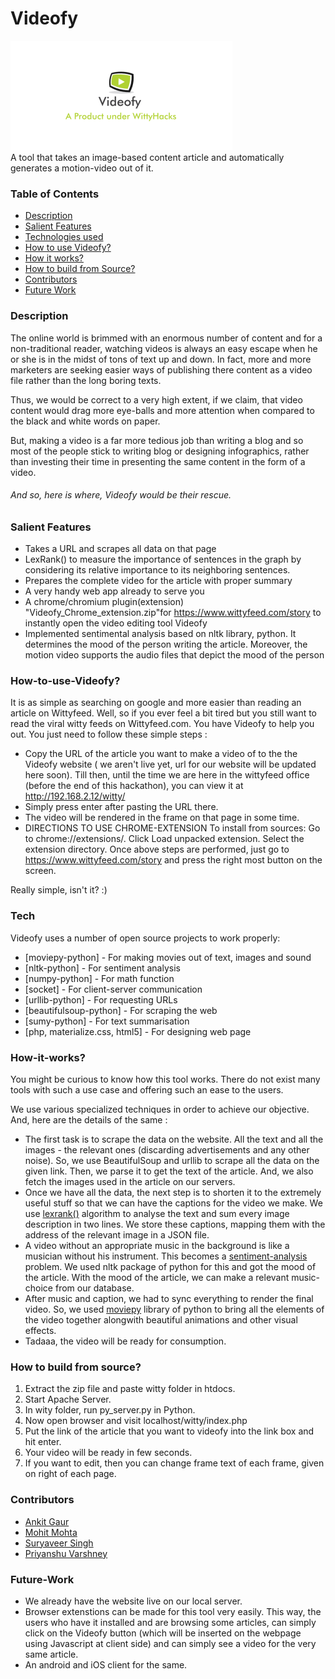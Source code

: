 # Videofy
![Alt text](/videofy.png?raw=true)
</br>
A tool that takes an image-based content article and automatically generates a motion-video out of it. 

### Table of Contents
  - [Description](https://github.com/mohtamohit/Videofy/blob/master/README.md#description)
  - [Salient Features](https://github.com/mohtamohit/Videofy/blob/master/README.md#salient-features)
  - [Technologies used](https://github.com/mohtamohit/Videofy/blob/master/README.md#tech)
  - [How to use Videofy?](https://github.com/mohtamohit/Videofy/blob/master/README.md#how-to-use-videofy)
  - [How it works?](https://github.com/mohtamohit/Videofy/blob/master/README.md#how-it-works)
  - [How to build from Source?](https://github.com/mohtamohit/Videofy#how-to-build-from-source)
  - [Contributors](https://github.com/mohtamohit/Videofy/blob/master/README.md#contributors)
  - [Future Work](https://github.com/mohtamohit/Videofy/blob/master/README.md#future-work)

### Description
The online world is brimmed with an enormous number of content and for a non-traditional reader, watching videos is always an easy escape when he or she is in the midst of tons of text up and down. In fact, more and more marketers are seeking easier ways of publishing there content as a video file rather than the long boring texts.

Thus, we would be correct to a very high extent, if we claim, that video content would drag more eye-balls and more attention when compared to the black and white words on paper.

But, making a video is a far more tedious job than writing a blog and so most of the people stick to writing blog or designing infographics, rather than investing their time in presenting the same content in the form of a video.
###### And so, here is where, Videofy would be their rescue.

### Salient Features
- Takes a URL and scrapes all data on that page
- LexRank() to measure the importance of sentences in the graph by considering its relative importance to its neighboring sentences.
- Prepares the complete video for the article with proper summary
- A very handy web app already to serve you
- A chrome/chromium plugin(extension) "Videofy_Chrome_extension.zip"for https://www.wittyfeed.com/story to instantly open the video editing tool Videofy
- Implemented sentimental analysis based on nltk library, python. It determines the mood of the person writing the article. Moreover, the motion video supports the audio files that depict the mood of the person 


### How-to-use-Videofy?
It is as simple as searching on google and more easier than reading an article on Wittyfeed. Well, so if you ever feel a bit tired but you still want to read the viral witty feeds on Wittyfeed.com. You have Videofy to help you out. You just  need to follow these simple steps : 
  - Copy the URL of the article you want to make a video of to the the Videofy website ( we aren't live yet, url for our website will be updated here soon). Till then, until the time we are here in the wittyfeed office (before the end of this hackathon), you can view it at http://192.168.2.12/witty/
  - Simply press enter after pasting the URL there.
  - The video will be rendered in the frame on that page in some time.
  - DIRECTIONS TO USE CHROME-EXTENSION
    To install from sources:
    Go to chrome://extensions/.
    Click Load unpacked extension.
    Select the extension directory.
    Once above steps are performed, just go to https://www.wittyfeed.com/story and press the right most button on the screen.

Really simple, isn't it? :)

### Tech
Videofy uses a number of open source projects to work properly:
* [moviepy-python] - For making movies out of text, images and sound
* [nltk-python] - For sentiment analysis
* [numpy-python] - For math function
* [socket] - For client-server communication
* [urllib-python] - For requesting URLs
* [beautifulsoup-python] - For scraping the web
* [sumy-python] - For text summarisation
* [php, materialize.css, html5] - For designing web page

### How-it-works?
You might be curious to know how this tool works. There do not exist many tools with such a use case and offering such an ease to the users.

We use various specialized techniques in order to achieve our objective. And, here are the details of the same :
  - The first task is to scrape the data on the website. All the text and all the images - the relevant ones (discarding advertisements and any other noise). So, we use BeautifulSoup and urllib to scrape all the data on the given link. Then, we parse it to get the text of the article. And, we also fetch the images used in the article on our servers.
  - Once we have all the data, the next step is to shorten it to the extremely useful stuff so that we can have the captions for the video we make. We use [lexrank()](http://blog.nus.edu.sg/soctalent/2010/02/11/a-brief-summary-of-lexrank-graph-based-lexical-centrality-as-salience-in-text-summarization/) algorithm to analyse the text and sum every image description in two lines. We store these captions, mapping them with the address of the relevant image in a JSON file.
  - A video without an appropriate music in the background is like a musician without his instrument. This becomes a [sentiment-analysis](http://text-processing.com/demo/sentiment/) problem. We used nltk package of python for this and got the mood of the article. With the mood of the article, we can make a relevant music-choice from our database.
  - After music and caption, we had to sync everything to render the final video. So, we used [moviepy](https://github.com/Zulko/moviepy) library of python to bring all the elements of the video together alongwith beautiful animations and other visual effects.
  - Tadaaa, the video will be ready for consumption.

### How to build from source?
1. Extract the zip file and paste witty folder in htdocs.
2. Start Apache Server.
3. In wity folder, run py_server.py in Python.
4. Now open browser and visit localhost/witty/index.php
5. Put the link of the article that you want to videofy into the link box and hit enter.
6. Your video will be ready in few seconds.
7. If you want to edit, then you can change frame text of each frame, given on right of each page.

### Contributors
  - [Ankit Gaur](https://github.com/ankit-gaur)
  - [Mohit Mohta](https://github.com/mohtamohit)
  - [Suryaveer Singh](https://github.com/surya-veer)
  - [Priyanshu Varshney](https://github.com/priyanshuvarsh)

### Future-Work
- We already have the website live on our local server.
- Browser extenstions can be made for this tool very easily. This way, the users who have it installed and are browsing some articles, can simply click on the Videofy button (which will be inserted on the webpage using Javascript at client side) and can simply see a video for the very same article.
- An android and iOS client for the same.


